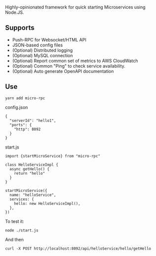 Highly-opinionated framework for quick starting Microservices using Node.JS.

## Supports
- Push-RPC for Websocket/HTML API
- JSON-based config files
- (Optional) Distributed logging
- (Optional) MySQL connection
- (Optional) Report common set of metrics to AWS CloudWatch
- (Optional) Common "Ping" to check service availability.
- (Optional) Auto generate OpenAPI documentation

## Use

```
yarn add micro-rpc
```

config.json
```
{
  "serverId": "hello1",
  "ports": {
    "http": 8092
  }
}
```

start.js
```
import {startMicroService} from "micro-rpc"

class HelloServiceImpl {
  async getHello() {
    return "hello"
  }
}

startMicroService({
  name: "helloService",
  services: {
    hello: new HelloServiceImpl(),
  },
})
```

To test it:
```
node ./start.js 
```

And then
```
curl -X POST http://localhost:8092/api/helloService/hello/getHello
```